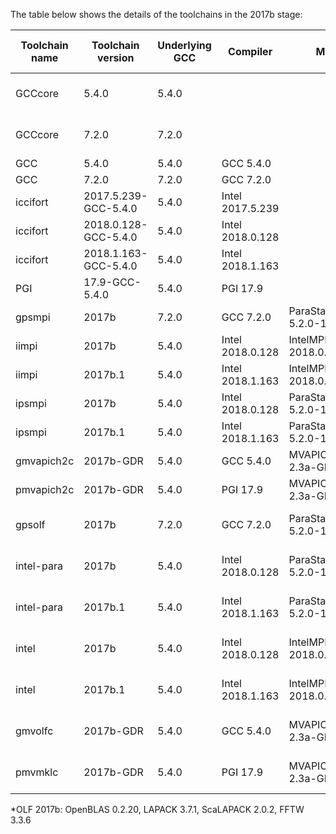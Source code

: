 The table below shows the details of the toolchains in the 2017b stage:

| Toolchain name |     Toolchain version     | Underlying GCC |     Compiler     |          MPI           |  CUDA  | Math libraries |    Includes software from     |                          Notes                           |
|----------------|---------------------------|----------------|------------------|------------------------|--------|----------------|-------------------------------|----------------------------------------------------------|
| GCCcore        | 5.4.0                     | 5.4.0          |                  |                        |         |                |                               | Used for boostrapping other compilers and basic software |
| GCCcore        | 7.2.0                     | 7.2.0          |                  |                        |         |                |                               | Used for boostrapping other compilers and basic software |
| GCC            | 5.4.0                     | 5.4.0          | GCC 5.4.0        |                        |         |                | GCCcore                       | Compiler toolchain                                       |
| GCC            | 7.2.0                     | 7.2.0          | GCC 7.2.0        |                        |         |                | GCCcore                       | Compiler toolchain                                       |
| iccifort       | 2017.5.239-GCC-5.4.0      | 5.4.0          | Intel 2017.5.239 |                        |         |                | GCCcore                       | Compiler toolchain                                       |
| iccifort       | 2018.0.128-GCC-5.4.0      | 5.4.0          | Intel 2018.0.128 |                        |         |                | GCCcore                       | Compiler toolchain                                       |
| iccifort       | 2018.1.163-GCC-5.4.0      | 5.4.0          | Intel 2018.1.163 |                        |         |                | GCCcore                       | Compiler toolchain                                       |
| PGI            | 17.9-GCC-5.4.0            | 5.4.0          | PGI 17.9         |                        |         |                | GCCcore                       | Compiler toolchain                                       |
| gpsmpi         | 2017b                     | 7.2.0          | GCC 7.2.0        | ParaStationMPI 5.2.0-1 |         |                | GCCcore, GCC                  | Compiler+MPI toolchain                                   |
| iimpi          | 2017b                     | 5.4.0          | Intel 2018.0.128 | IntelMPI 2018.0.128    |         |                | GCCcore, iccifort             | Compiler+MPI toolchain                                   |
| iimpi          | 2017b.1                   | 5.4.0          | Intel 2018.1.163 | IntelMPI 2018.0.128    |         |                | GCCcore, iccifort             | Compiler+MPI toolchain                                   |
| ipsmpi         | 2017b                     | 5.4.0          | Intel 2018.0.128 | ParaStationMPI 5.2.0-1 |         |                | GCCcore, iccifort             | Compiler+MPI toolchain                                   |
| ipsmpi         | 2017b.1                   | 5.4.0          | Intel 2018.1.163 | ParaStationMPI 5.2.0-1 |         |                | GCCcore, iccifort             | Compiler+MPI toolchain                                   |
| gmvapich2c     | 2017b-GDR                 | 5.4.0          | GCC 5.4.0        | MVAPICH2 2.3a-GDR      | 9.0.176 |                | GCCcore, GCC                  | Compiler+MPI+CUDA toolchain                              |
| pmvapich2c     | 2017b-GDR                 | 5.4.0          | PGI 17.9         | MVAPICH2 2.3a-GDR      | 9.0.176 |                | GCCcore, PGI                  | Compiler+MPI+CUDA toolchain                              |
| gpsolf         | 2017b                     | 7.2.0          | GCC 7.2.0        | ParaStationMPI 5.2.0-1 |         | OLF 2017b      | GCCcore, GCC, gpsmpi          | Compiler+MPI+Math toolchain                              |
| intel-para     | 2017b                     | 5.4.0          | Intel 2018.0.128 | ParaStationMPI 5.2.0-1 |         | MKL 2018.0.128 | GCCcore, iccifort, ipsmpi     | Compiler+MPI+Math toolchain                              |
| intel-para     | 2017b.1                   | 5.4.0          | Intel 2018.1.163 | ParaStationMPI 5.2.0-1 |         | MKL 2018.0.128 | GCCcore, iccifort, ipsmpi     | Compiler+MPI+Math toolchain                              |
| intel          | 2017b                     | 5.4.0          | Intel 2018.0.128 | IntelMPI 2018.0.128    |         | MKL 2018.0.128 | GCCcore, iccifort, iimpi      | Compiler+MPI+Math toolchain                              |
| intel          | 2017b.1                   | 5.4.0          | Intel 2018.1.163 | IntelMPI 2018.0.128    |         | MKL 2018.0.128 | GCCcore, iccifort, iimpi      | Compiler+MPI+Math toolchain                              |
| gmvolfc        | 2017b-GDR                 | 5.4.0          | GCC 5.4.0        | MVAPICH2 2.3a-GDR      | 9.0.176 | OLF 2017b      | GCCcore, GCC, gmvapich2c      | Compiler+MPI+CUDA+Math toolchain                         |
| pmvmklc        | 2017b-GDR                 | 5.4.0          | PGI 17.9         | MVAPICH2 2.3a-GDR      | 9.0.176 | MKL 2018.0.128 | GCCcore, PGI, pmvapich2c      | Compiler+MPI+CUDA+Math toolchain                         |

*OLF 2017b: OpenBLAS 0.2.20, LAPACK 3.7.1, ScaLAPACK 2.0.2, FFTW 3.3.6
